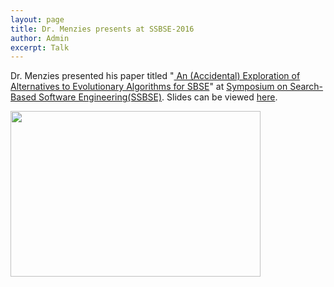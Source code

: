 ```yaml
---
layout: page
title: Dr. Menzies presents at SSBSE-2016
author: Admin
excerpt: Talk
---
```


Dr. Menzies presented his paper titled "[
An (Accidental) Exploration of Alternatives to Evolutionary Algorithms for SBSE](http://link.springer.com/chapter/10.1007%2F978-3-319-47106-8_7)"
at  [Symposium on Search-Based Software Engineering(SSBSE)](http://ssbse.org/2016/). 
Slides can be viewed [here](https://docs.google.com/presentation/d/15WhA0Klx32KYsX-HXHOaOJxGy1iyu39C3DA64hmz3hw/edit#slide=id.g1793890b54_0_38).

<img align=left
src="{{site.url}}/img/timm_ssbse_16.jpg" height=265 width=400> 
